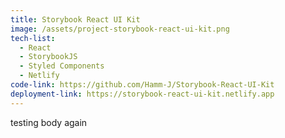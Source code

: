 ```yaml
---
title: Storybook React UI Kit
image: /assets/project-storybook-react-ui-kit.png
tech-list:
  - React
  - StorybookJS
  - Styled Components
  - Netlify
code-link: https://github.com/Hamm-J/Storybook-React-UI-Kit
deployment-link: https://storybook-react-ui-kit.netlify.app
---
```


testing body again
